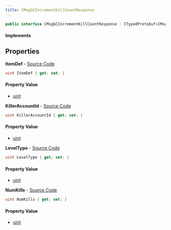 ```yaml
---
title: CMsgGCIncrementKillCountResponse
---
```


```csharp
public interface CMsgGCIncrementKillCountResponse : ITypedProtobuf<CMsgGCIncrementKillCountResponse>, INativeHandle
```

#### Implements

## Properties

**ItemDef** - [Source Code](https://github.com/swiftly-solution/swiftlys2/blob/main/managed/src/SwiftlyS2.Generated/Protobufs/Interfaces/CMsgGCIncrementKillCountResponse.cs#L19)

```csharp
uint ItemDef { get; set; }
```

#### Property Value

- [uint](https://learn.microsoft.com/dotnet/api/system.uint32)

**KillerAccountId** - [Source Code](https://github.com/swiftly-solution/swiftlys2/blob/main/managed/src/SwiftlyS2.Generated/Protobufs/Interfaces/CMsgGCIncrementKillCountResponse.cs#L13)

```csharp
uint KillerAccountId { get; set; }
```

#### Property Value

- [uint](https://learn.microsoft.com/dotnet/api/system.uint32)

**LevelType** - [Source Code](https://github.com/swiftly-solution/swiftlys2/blob/main/managed/src/SwiftlyS2.Generated/Protobufs/Interfaces/CMsgGCIncrementKillCountResponse.cs#L22)

```csharp
uint LevelType { get; set; }
```

#### Property Value

- [uint](https://learn.microsoft.com/dotnet/api/system.uint32)

**NumKills** - [Source Code](https://github.com/swiftly-solution/swiftlys2/blob/main/managed/src/SwiftlyS2.Generated/Protobufs/Interfaces/CMsgGCIncrementKillCountResponse.cs#L16)

```csharp
uint NumKills { get; set; }
```

#### Property Value

- [uint](https://learn.microsoft.com/dotnet/api/system.uint32)

